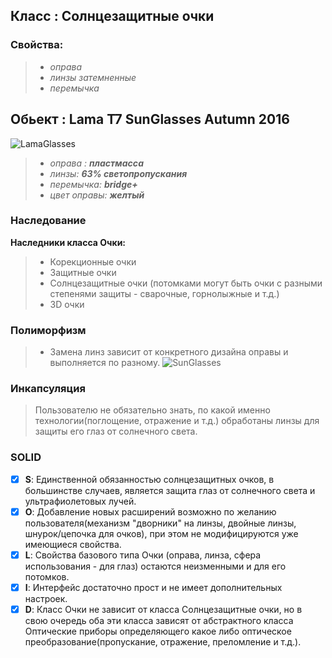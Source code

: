 ## Класс :   Солнцезащитные очки
### Свойства:
> * _оправа_
> * _линзы затемненные_
> * _перемычка_


## Обьект : Lama T7 SunGlasses Autumn 2016
![LamaGlasses](https://goo.gl/IDmLcV)
> * _оправа : **пластмасса**_ 
> * _линзы: **63% светопропускания**_
> * _перемычка: **bridge+**_
> * _цвет оправы: **желтый**_


### Наследование

**Наследники класса Очки:**  

> -  Корекционные очки
> -  Защитные очки
> -  Солнцезащитные очки (потомками могут быть очки с разными степенями защиты - сварочные, горнолыжные и т.д.)
> -  3D очки


### Полиморфизм

> * Замена линз зависит от конкретного дизайна оправы и выполняется по разному. ![SunGlasses](https://goo.gl/ETIiRl)


### Инкапсуляция

> Пользователю не обязательно знать, по какой именно технологии(поглощение, отражение и т.д.) обработаны линзы для защиты его глаз от солнечного света.

### SOLID

- [x] **S**:  Единственной обязанностью солнцезащитных очков, в большинстве случаев, является защита глаз от солнечного света и ультрафиолетовых лучей.
- [x] **O**: Добавление новых расширений возможно по желанию пользователя(механизм "дворники" на линзы, двойные линзы, шнурок/цепочка для очков), при этом не модифицируются уже имеющиеся свойства.   
- [x] **L**: Свойства базового типа Очки (оправа, линза, сфера использования - для глаз) остаются неизменными и для его потомков.
- [x] **I**: Интерфейс достаточно прост и не имеет дополнительных настроек. 
- [x] **D**: Класс Очки не зависит от класса Солнцезащитные очки, но в свою очередь оба эти класса зависят от абстрактного класса Оптические приборы определяющего какое либо оптическое преобразование(пропускание, отражение, преломление и т.д.). 